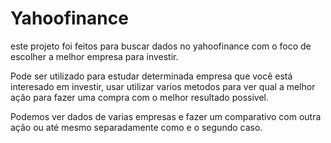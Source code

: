 # Yahoofinance
 este projeto foi feitos para buscar dados no yahoofinance com o foco de escolher a melhor empresa para investir.
 
Pode ser utilizado para estudar determinada empresa que você está interesado em investir,
usar utilizar varios metodos para ver qual a melhor ação para
fazer uma compra com o melhor resultado possivel.

Podemos ver dados de varias empresas e fazer um comparativo com outra ação ou até mesmo separadamente como e o segundo caso.